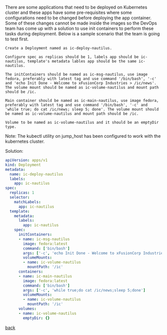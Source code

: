 There are some applications that need to be deployed on Kubernetes cluster and these apps have some pre-requisites where some configurations need to be changed before deploying the app container. Some of these changes cannot be made inside the images so the DevOps team has come up with a solution to use init containers to perform these tasks during deployment. Below is a sample scenario that the team is going to test first.

    Create a Deployment named as ic-deploy-nautilus.

    Configure spec as replicas should be 1, labels app should be ic-nautilus, template's metadata lables app should be the same ic-nautilus.

    The initContainers should be named as ic-msg-nautilus, use image fedora, preferably with latest tag and use command '/bin/bash', '-c' and 'echo Init Done - Welcome to xFusionCorp Industries > /ic/news'. The volume mount should be named as ic-volume-nautilus and mount path should be /ic.

    Main container should be named as ic-main-nautilus, use image fedora, preferably with latest tag and use command '/bin/bash', '-c' and 'while true; do cat /ic/news; sleep 5; done'. The volume mount should be named as ic-volume-nautilus and mount path should be /ic.

    Volume to be named as ic-volume-nautilus and it should be an emptyDir type.

Note: The kubectl utility on jump_host has been configured to work with the kubernetes cluster.

Solution:  
```yaml
apiVersion: apps/v1
kind: Deployment
metadata:
  name: ic-deploy-nautilus
  labels:
    app: ic-nautilus
spec:
  replicas: 1
  selector:
    matchLabels:
      app: ic-nautilus
  template:
    metadata:
      labels:
        app: ic-nautilus
    spec:
      initContainers:
      - name: ic-msg-nautilus
        image: fedora:latest
        command: ['bin/bash']
        args: ['-c', 'echo Init Done - Welcome to xFusionCorp Industries > /ic/news']        
        volumeMounts:
        - name: ic-volume-nautilus
          mountPath: '/ic'
      containers:
      - name: ic-main-nautilus
        image: fedora:latest
        command: ['bin/bash']
        args: ['-c', 'while true;do cat /ic/news;sleep 5;done']
        volumeMounts:
        - name: ic-volume-nautilus
          mountPath: '/ic'
      volumes:
      - name: ic-volume-nautilus
        emptyDir: {}
```


[back](https://github.com/MederD/Kodekloud-Engineer-Tasks) 
